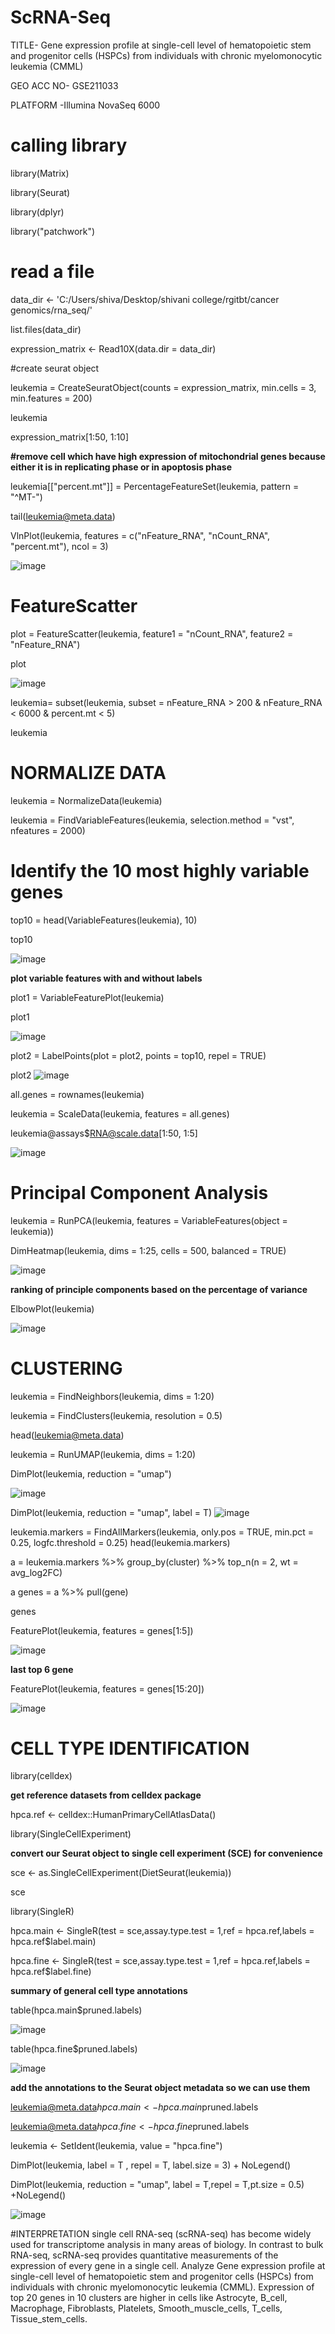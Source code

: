 # ScRNA-Seq
TITLE- Gene expression profile at single-cell level of hematopoietic stem and progenitor cells (HSPCs) from individuals with chronic myelomonocytic leukemia (CMML)

GEO ACC NO- GSE211033

PLATFORM -Illumina NovaSeq 6000

# calling library

library(Matrix)

library(Seurat)

library(dplyr)

library("patchwork")

# read a file
data_dir <- 'C:/Users/shiva/Desktop/shivani college/rgitbt/cancer genomics/rna_seq/'

list.files(data_dir)

expression_matrix <- Read10X(data.dir = data_dir)

#create seurat object

leukemia = CreateSeuratObject(counts = expression_matrix, min.cells = 3, min.features = 200) 

leukemia

expression_matrix[1:50, 1:10]

**#remove cell which have high expression of mitochondrial genes because either it is in replicating phase or in apoptosis phase**

leukemia[["percent.mt"]] = PercentageFeatureSet(leukemia, pattern = "^MT-")

tail(leukemia@meta.data)

VlnPlot(leukemia, features = c("nFeature_RNA", "nCount_RNA", "percent.mt"), ncol = 3)

![image](https://user-images.githubusercontent.com/66779651/200185280-5481970d-6de6-43cc-98ee-de89aab10248.png)

# FeatureScatter
plot = FeatureScatter(leukemia, feature1 = "nCount_RNA", feature2 = "nFeature_RNA")

plot

![image](https://user-images.githubusercontent.com/66779651/200185294-06958980-1f4e-4399-ae32-845d12bba5bf.png)


leukemia= subset(leukemia, subset = nFeature_RNA > 200 & nFeature_RNA < 6000 & percent.mt < 5)

leukemia

# NORMALIZE DATA

leukemia = NormalizeData(leukemia)

leukemia = FindVariableFeatures(leukemia, selection.method = "vst", nfeatures = 2000)

# Identify the 10 most highly variable genes

top10 = head(VariableFeatures(leukemia), 10)

top10

![image](https://user-images.githubusercontent.com/66779651/200185338-860166a2-543e-46b4-979f-b9cdf5c68fb5.png)

**plot variable features with and without labels**

plot1 = VariableFeaturePlot(leukemia)

plot1

![image](https://user-images.githubusercontent.com/66779651/200185344-e76e663d-bbeb-436a-8020-bb739a72ef4c.png)

plot2 = LabelPoints(plot = plot2, points = top10, repel = TRUE)

plot2
![image](https://user-images.githubusercontent.com/66779651/200185397-0c183cae-15c3-4f9a-8e27-2973d6236363.png)


all.genes = rownames(leukemia)

leukemia = ScaleData(leukemia, features = all.genes)

leukemia@assays$RNA@scale.data[1:50, 1:5]

![image](https://user-images.githubusercontent.com/66779651/200185454-acd69135-da2c-424d-b0bf-cb9a1bb1ddd9.png)

# Principal Component Analysis

leukemia = RunPCA(leukemia, features = VariableFeatures(object = leukemia))

DimHeatmap(leukemia, dims = 1:25, cells = 500, balanced = TRUE)

![image](https://user-images.githubusercontent.com/66779651/200185482-cbcd9d8c-efdc-46a9-9012-7f75ec03e13e.png)

**ranking of principle components based on the percentage of variance**

ElbowPlot(leukemia)

![image](https://user-images.githubusercontent.com/66779651/200185495-d9641edc-8cd8-4d80-8aca-0baf4a30c12c.png)

# CLUSTERING 

leukemia = FindNeighbors(leukemia, dims = 1:20)

leukemia = FindClusters(leukemia, resolution = 0.5)

head(leukemia@meta.data)

leukemia = RunUMAP(leukemia, dims = 1:20)

DimPlot(leukemia, reduction = "umap")

![image](https://user-images.githubusercontent.com/66779651/200185577-98644d44-ca4d-443e-ad70-1172ab5ae00c.png)

DimPlot(leukemia, reduction = "umap", label = T)
![image](https://user-images.githubusercontent.com/66779651/200185585-1821b230-fe2e-43ba-b37f-6b6ba6f6dffe.png)

leukemia.markers = FindAllMarkers(leukemia, only.pos = TRUE, min.pct = 0.25, logfc.threshold = 0.25)
head(leukemia.markers)

a = leukemia.markers %>% group_by(cluster) %>% top_n(n = 2, wt = avg_log2FC)

a
genes = a %>% pull(gene)

genes

FeaturePlot(leukemia, features = genes[1:5])

![image](https://user-images.githubusercontent.com/66779651/200188165-53e8d114-5b28-44c7-a462-1e505135fba9.png)

**last top 6 gene**

FeaturePlot(leukemia, features = genes[15:20])

![image](https://user-images.githubusercontent.com/66779651/200188265-ab70c047-e52f-4a05-b10c-055b42307ca4.png)


# CELL TYPE IDENTIFICATION
library(celldex)

**get reference datasets from celldex package**

hpca.ref <- celldex::HumanPrimaryCellAtlasData()

library(SingleCellExperiment)

**convert our Seurat object to single cell experiment (SCE) for convenience**

sce <- as.SingleCellExperiment(DietSeurat(leukemia))

sce

library(SingleR)

hpca.main <- SingleR(test = sce,assay.type.test = 1,ref = hpca.ref,labels = hpca.ref$label.main)

hpca.fine <- SingleR(test = sce,assay.type.test = 1,ref = hpca.ref,labels = hpca.ref$label.fine)

**summary of general cell type annotations** 

table(hpca.main$pruned.labels)

![image](https://user-images.githubusercontent.com/66779651/200187323-8dd2ba71-105c-4bb4-9cae-4a8b439160b2.png)

table(hpca.fine$pruned.labels)

![image](https://user-images.githubusercontent.com/66779651/200187342-87daaf76-5a64-442d-a506-a2588ff3e6f3.png)

**add the annotations to the Seurat object metadata so we can use them**

leukemia@meta.data$hpca.main   <- hpca.main$pruned.labels

leukemia@meta.data$hpca.fine   <- hpca.fine$pruned.labels

leukemia <- SetIdent(leukemia, value = "hpca.fine")

DimPlot(leukemia, label = T , repel = T, label.size = 3) + NoLegend()

DimPlot(leukemia, reduction = "umap", label = T,repel = T,pt.size = 0.5) +NoLegend()

![image](https://user-images.githubusercontent.com/66779651/200187085-8a1e1ad9-97b6-4bef-8d08-9345a34fbd43.png)

#INTERPRETATION
single cell RNA-seq (scRNA-seq) has become widely used for transcriptome analysis in many areas of biology. In contrast to bulk RNA-seq, scRNA-seq provides quantitative measurements of the expression of every gene in a single cell. 
Analyze Gene expression profile at single-cell level of hematopoietic stem and progenitor cells (HSPCs) from individuals with chronic myelomonocytic leukemia (CMML).
Expression of top 20 genes in 10 clusters are higher in cells like Astrocyte, B_cell, Macrophage,  Fibroblasts, Platelets, Smooth_muscle_cells, T_cells, Tissue_stem_cells.





